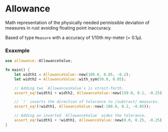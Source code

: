 # Allowance 

Math representation of the physically needed permissible deviation of measures in rust avoiding floating point 
inaccuracy.  

Based of type `Measure` with a accuracy of 1/10th my-meter (= 0.1μ).

### Exaxmple
```rust
use allowance::AllowanceValue;

fn main() {
    let width1 = AllowanceValue::new(100.0, 0.05, -0.2);
    let width2 = AllowanceValue::with_sym(50.0, 0.05);

    // Adding two `AllowancesValue`s is strait-forth.
    assert_eq!(width1 + width2, AllowanceValue::new(150.0, 0.1, -0.25));

    // `!` inverts the direction of tolerance to /subtract/ measures.
    assert_eq!(!width1, AllowanceValue::new(-100.0, 0.2, -0.05));

    // Adding an inverted `AllowanceValue` wides the tolerance.
    assert_eq!(width1 + !width1, AllowanceValue::new(0.0, 0.25, -0.25));
}
```

